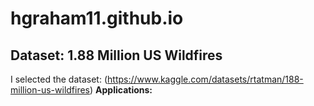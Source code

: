 # hgraham11.github.io

## **Dataset:** 1.88 Million US Wildfires
I selected the dataset:  (https://www.kaggle.com/datasets/rtatman/188-million-us-wildfires)
**Applications:**
